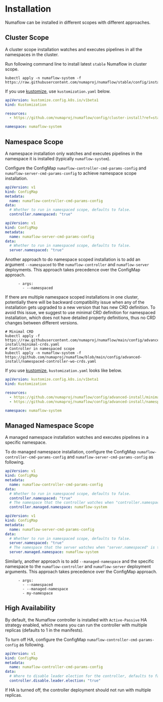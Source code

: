 # Installation

Numaflow can be installed in different scopes with different approaches.

## Cluster Scope

A cluster scope installation watches and executes pipelines in all the namespaces in the cluster.

Run following command line to install latest `stable` Numaflow in cluster scope.

```shell
kubectl apply -n numaflow-system -f https://raw.githubusercontent.com/numaproj/numaflow/stable/config/install.yaml
```

If you use [kustomize](https://kustomize.io/), use `kustomization.yaml` below.

```yaml
apiVersion: kustomize.config.k8s.io/v1beta1
kind: Kustomization

resources:
  - https://github.com/numaproj/numaflow/config/cluster-install?ref=stable # Or specify a version

namespace: numaflow-system
```

## Namespace Scope

A namespace installation only watches and executes pipelines in the namespace it is installed (typically `numaflow-system`).

Configure the ConfigMap `numaflow-controller-cmd-params-config` and `numaflow-server-cmd-params-config` to achieve namespace scope installation.

```yaml
apiVersion: v1
kind: ConfigMap
metadata:
  name: numaflow-controller-cmd-params-config
data:
  # Whether to run in namespaced scope, defaults to false.
  controller.namespaced: "true"
```

```yaml
apiVersion: v1
kind: ConfigMap
metadata:
  name: numaflow-server-cmd-params-config
data:
  # Whether to run in namespaced scope, defaults to false.
  server.namespaced: "true"
```

Another approach to do namespace scoped installation is to add an argument `--namespaced` to the `numaflow-controller` and `numaflow-server` deployments. This approach takes precedence over the ConfigMap approach.

```
      - args:
        - --namespaced
```

If there are multiple namespace scoped installations in one cluster, potentially there will be backward compatibility issue when any of the installation gets upgraded to a new version that has new CRD definition. To avoid this issue, we suggest to use minimal CRD definition for namespaced installation, which does not have detailed property definitions, thus no CRD changes between different versions.

```shell
# Minimal CRD
kubectl apply -f https://raw.githubusercontent.com/numaproj/numaflow/main/config/advanced-install/minimal-crds.yaml
# Controller in namespaced scope
kubectl apply -n numaflow-system -f https://github.com/numaproj/numaflow/blob/main/config/advanced-install/namespaced-controller-wo-crds.yaml
```

If you use [kustomize](https://kustomize.io/), `kustomization.yaml` looks like below.

```yaml
apiVersion: kustomize.config.k8s.io/v1beta1
kind: Kustomization

resources:
  - https://github.com/numaproj/numaflow/config/advanced-install/minimal-crds?ref=stable # Or specify a version
  - https://github.com/numaproj/numaflow/config/advanced-install/namespaced-controller?ref=stable # Or specify a version

namespace: numaflow-system
```

## Managed Namespace Scope

A managed namespace installation watches and executes pipelines in a specific namespace.

To do managed namespace installation, configure the ConfigMap `numaflow-controller-cmd-params-config` and `numaflow-server-cmd-params-config` as following.

```yaml
apiVersion: v1
kind: ConfigMap
metadata:
  name: numaflow-controller-cmd-params-config
data:
  # Whether to run in namespaced scope, defaults to false.
  controller.namespaced: "true"
  # The namespace that the controller watches when "controller.namespaced" is true.
  controller.managed.namespace: numaflow-system
```

```yaml
apiVersion: v1
kind: ConfigMap
metadata:
  name: numaflow-server-cmd-params-config
data:
  # Whether to run in namespaced scope, defaults to false.
  server.namespaced: "true"
  # The namespace that the server watches when "server.namespaced" is true.
  server.managed.namespace: numaflow-system
```

Similarly, another approach is to add `--managed-namespace` and the specific namespace to the `numaflow-controller` and `numaflow-server` deployment arguments. This approach takes precedence over the ConfigMap approach.

```
      - args:
        - --namespaced
        - --managed-namespace
        - my-namespace
```

## High Availability

By default, the Numaflow controller is installed with `Active-Passive` HA strategy enabled, which means you can run the controller with multiple replicas (defaults to 1 in the manifests).

To turn off HA, configure the ConfigMap `numaflow-controller-cmd-params-config` as following.

```yaml
apiVersion: v1
kind: ConfigMap
metadata:
  name: numaflow-controller-cmd-params-config
data:
  # Where to disable leader election for the controller, defaults to false
  controller.disable.leader.election: "true"
```

If HA is turned off, the controller deployment should not run with multiple replicas.
